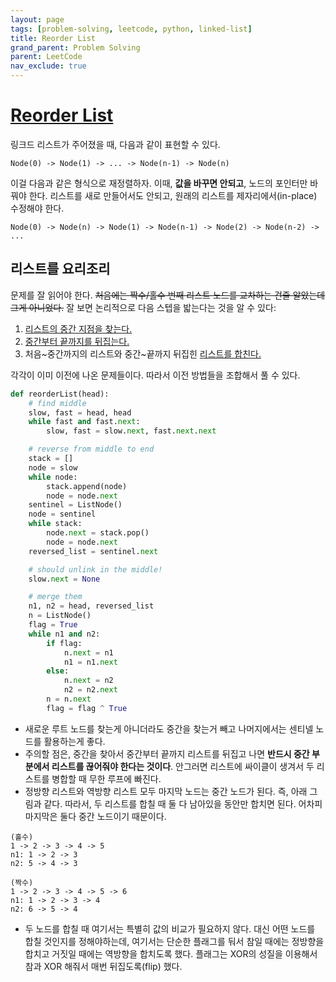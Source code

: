 ```yaml
---
layout: page
tags: [problem-solving, leetcode, python, linked-list]
title: Reorder List
grand_parent: Problem Solving
parent: LeetCode
nav_exclude: true
---
```


# [Reorder List](https://leetcode.com/problems/reorder-list/)

 링크드 리스트가 주어졌을 때, 다음과 같이 표현할 수 있다.

```
Node(0) -> Node(1) -> ... -> Node(n-1) -> Node(n)
```

 이걸 다음과 같은 형식으로 재정렬하자. 이때, **값을 바꾸면 안되고**,
 노드의 포인터만 바꿔야 한다. 리스트를 새로 만들어서도 안되고, 원래의
 리스트를 제자리에서(in-place) 수정해야 한다.

```
Node(0) -> Node(n) -> Node(1) -> Node(n-1) -> Node(2) -> Node(n-2) -> ...
```

## 리스트를 요리조리

 문제를 잘 읽어야 한다. ~~처음에는 짝수/홀수 번째 리스트 노드를
 교차하는 건줄 알았는데 그게 아니었다.~~ 잘 보면 논리적으로 다음
 스텝을 밟는다는 것을 알 수 있다:
 1. [리스트의 중간 지점을 찾는다.](../middle-of-the-linked-list)
 2. [중간부터 끝까지를 뒤집는다.](../reverse-linked-list)
 3. 처음~중간까지의 리스트와 중간~끝까지 뒤집힌 [리스트를 합친다.](../merge-two-sorted-lists)

 각각이 이미 이전에 나온 문제들이다. 따라서 이전 방법들을 조합해서 풀
 수 있다.

```python
def reorderList(head):
    # find middle
    slow, fast = head, head
    while fast and fast.next:
        slow, fast = slow.next, fast.next.next

    # reverse from middle to end
    stack = []
    node = slow
    while node:
        stack.append(node)
        node = node.next
    sentinel = ListNode()
    node = sentinel
    while stack:
        node.next = stack.pop()
        node = node.next
    reversed_list = sentinel.next

    # should unlink in the middle!
    slow.next = None

    # merge them
    n1, n2 = head, reversed_list
    n = ListNode()
    flag = True
    while n1 and n2:
        if flag:
            n.next = n1
            n1 = n1.next
        else:
            n.next = n2
            n2 = n2.next
        n = n.next
        flag = flag ^ True
```

 - 새로운 루트 노드를 찾는게 아니더라도 중간을 찾는거 빼고
   나머지에서는 센티넬 노드를 활용하는게 좋다.
 - 주의할 점은, 중간을 찾아서 중간부터 끝까지 리스트를 뒤집고 나면
   **반드시 중간 부분에서 리스트를 끊어줘야 한다는 것이다**. 안그러면
   리스트에 싸이클이 생겨서 두 리스트를 병합할 때 무한 루프에 빠진다.
 - 정방향 리스트와 역방향 리스트 모두 마지막 노드는 중간 노드가
   된다. 즉, 아래 그림과 같다. 따라서, 두 리스트를 합칠 때 둘 다
   남아있을 동안만 합치면 된다. 어차피 마지막은 둘다 중간 노드이기
   때문이다.

```
(홀수)
1 -> 2 -> 3 -> 4 -> 5
n1: 1 -> 2 -> 3
n2: 5 -> 4 -> 3

(짝수)
1 -> 2 -> 3 -> 4 -> 5 -> 6
n1: 1 -> 2 -> 3 -> 4
n2: 6 -> 5 -> 4
```

 - 두 노드를 합칠 때 여기서는 특별히 값의 비교가 필요하지 않다. 대신
   어떤 노드를 합칠 것인지를 정해야하는데, 여기서는 단순한 플래그를
   둬서 참일 때에는 정방향을 합치고 거짓일 때에는 역방향을 합치도록
   했다. 플래그는 XOR의 성질을 이용해서 참과 XOR 해줘서 매번
   뒤집도록(flip) 했다.
